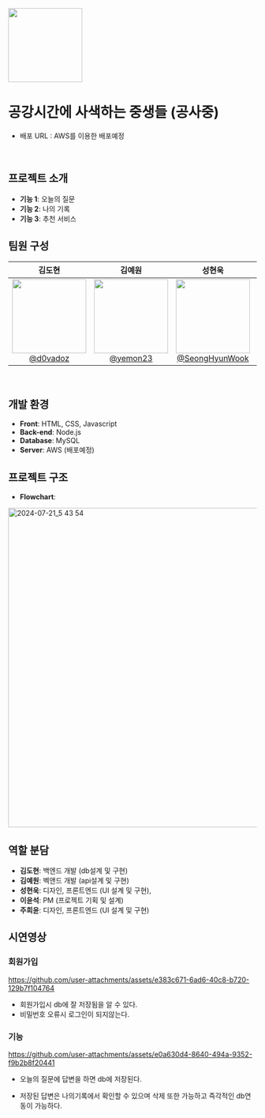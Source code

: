 <img src="https://github.com/user-attachments/assets/67af1495-4a3d-4dca-ae60-e592e8c67cfa" height=150 width=150>

# 공강시간에 사색하는 중생들 (공사중)

- 배포 URL : AWS를 이용한 배포예정

  <br>

## 프로젝트 소개

- **기능 1**: 오늘의 질문
- **기능 2**: 나의 기록
- **기능 3**: 추천 서비스
  <br>

## 팀원 구성

<div align="center">

|                                                                 **김도현**                                                                  |                                                                 **김예원**                                                                  |                                                               **성현욱**                                                                |                                                                **이윤석**                                                                 |                                                                **주희윤**                                                                |
| :-----------------------------------------------------------------------------------------------------------------------------------------: | :-----------------------------------------------------------------------------------------------------------------------------------------: | :-------------------------------------------------------------------------------------------------------------------------------------: | :---------------------------------------------------------------------------------------------------------------------------------------: | :--------------------------------------------------------------------------------------------------------------------------------------: |
| [<img src="https://avatars.githubusercontent.com/u/174128289?v=4" height=150 width=150> <br/> @d0vadoz](https://github.com/d0vadoz) | [<img src="https://avatars.githubusercontent.com/u/174130010?v=4" height=150 width=150> <br/> @yemon23](https://github.com/yewon23) | [<img src="https://avatars.githubusercontent.com/u/81460480?v=4" height=150 width=150> <br/> @SeongHyunWook](https://github.com/SeongHyunWook) | [<img src="https://avatars.githubusercontent.com/u/164312366?v=4" height=150 width=150> <br/> @yslmoment](https://github.com/yslmoment) | [<img src="https://avatars.githubusercontent.com/u/139067399?v=4" height=150 width=150> <br/> @gmldbs3104](https://github.com/gmldbs3104) |

</div>

<br>

## 개발 환경

- **Front**: HTML, CSS, Javascript
- **Back-end**: Node.js
- **Database**: MySQL
- **Server**: AWS (배포예정)
  <br>

## 프로젝트 구조

- **Flowchart**:

<img width="647" alt="2024-07-21_5 43 54" src="https://github.com/user-attachments/assets/b3f9015e-80e1-406b-9061-cf13f1e80b37">
  <br>

## 역할 분담

- **김도현**: 백엔드 개발 (db설계 및 구현)
- **김예원**: 벡앤드 개발 (api설계 및 구현) 
- **성현욱**: 디자인, 프론트엔드 (UI 설계 및 구현),
- **이윤석**: PM (프로젝트 기획 및 설계)
- **주희윤**: 디자인, 프론트엔드 (UI 설계 및 구현)
  <br>
  
## 시연영상

### 회원가입
https://github.com/user-attachments/assets/e383c671-6ad6-40c8-b720-129b7f104764
- 회원가입시 db에 잘 저장됨을 알 수 있다.
- 비밀번호 오류시 로그인이 되지않는다.

### 기능
https://github.com/user-attachments/assets/e0a630d4-8640-494a-9352-f9b2b8f20441

- 오늘의 질문에 답변을 하면 db에 저장된다.
- 저장된 답변은 나의기록에서 확인할 수 있으며 삭제 또한 가능하고 즉각적인 db연동이 가능하다.


  <br>
  

